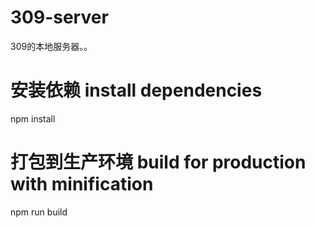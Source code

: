 # 309-server
309的本地服务器。。

# 安装依赖 install dependencies
npm install

# 打包到生产环境 build for production with minification
npm run build
